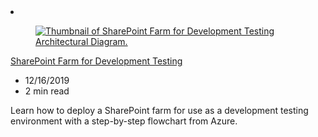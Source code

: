 <!-- This file is automatically generated by build/architectures/build_index.py. Any updates will be lost. -->

<!-- markdownlint-disable MD033 -->

<li class="grid-item item-column" data-categories="DevOps Web ">
<article class="card">
    <div class="card-header has-margin-bottom-none" aria-hidden="true">
        <figure class="image diagram has-height-175 has-overflow-hidden level">
            <a href="/azure/architecture/solution-ideas/articles/sharepoint-farm-devtest"><img src="/azure/architecture/browse/thumbs/sharepoint-farm-devtest.png" class="diagram" alt="Thumbnail of SharePoint Farm for Development Testing Architectural Diagram." data-linktype="relative-path"></a>
        </figure>
    </div>
    <div class="card-content">
        <a class="card-content-title has-margin-top-none" href="/azure/architecture/solution-ideas/articles/sharepoint-farm-devtest">
            <p>SharePoint Farm for Development Testing</p>
        </a>
        <ul class="card-content-metadata">
            <li>12/16/2019</li>
            <li>2 min read</li>
        </ul>
        <p class="card-content-description">Learn how to deploy a SharePoint farm for use as a development testing environment with a step-by-step flowchart from Azure.</p>
        <div class="bottom-to-top-fade is-hidden-mobile"></div>
    </div>
</article>
</li>
